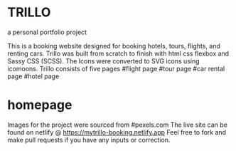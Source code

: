 # TRILLO
a personal portfolio project

This is a booking website designed for booking hotels, tours, flights, and renting cars.
Trillo was built from scratch to finish with html css flexbox and Sassy CSS (SCSS).
The Icons were converted to SVG icons using icomoons.
Trillo consists of five pages
#flight page
#tour page
#car rental page
#hotel page
# homepage
Images for the project were sourced from #pexels.com
The live site can be found on netlify @ https://mytrillo-booking.netlify.app
Feel free to fork and make pull requests if you have any inputs or correction.
